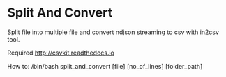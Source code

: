 # Split And Convert
Split file into multiple file and convert ndjson streaming to csv with in2csv tool.

Required http://csvkit.readthedocs.io

How to:
/bin/bash split_and_convert [file] [no_of_lines] [folder_path]
